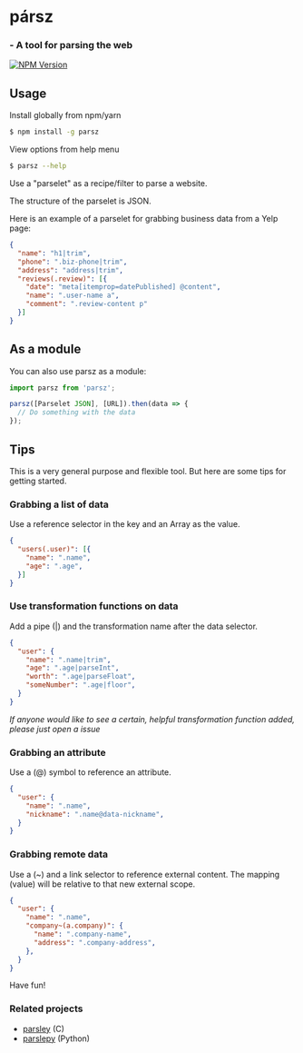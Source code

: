 # pársz
### - A tool for parsing the web

[![NPM Version](https://img.shields.io/npm/v/parsz.svg)](https://www.npmjs.com/package/parsz)

## Usage

Install globally from npm/yarn

``` bash
$ npm install -g parsz
```

View options from help menu

```bash
$ parsz --help
```

Use a "parselet" as a recipe/filter to parse a website.

The structure of the parselet is JSON.

Here is an example of a parselet for grabbing business data from a Yelp page:

```json
{
  "name": "h1|trim",
  "phone": ".biz-phone|trim",
  "address": "address|trim",
  "reviews(.review)": [{
    "date": "meta[itemprop=datePublished] @content",
    "name": ".user-name a",
    "comment": ".review-content p"
  }]
}
```

## As a module

You can also use parsz as a module:

```js
import parsz from 'parsz';

parsz([Parselet JSON], [URL]).then(data => {
  // Do something with the data
});
```

## Tips

This is a very general purpose and flexible tool. But here are some tips for getting started.

### Grabbing a list of data

Use a reference selector in the key and an Array as the value.

```json
{
  "users(.user)": [{
    "name": ".name",
    "age": ".age",
  }]
}
```

### Use transformation functions on data

Add a pipe (|) and the transformation name after the data selector.

```json
{
  "user": {
    "name": ".name|trim",
    "age": ".age|parseInt",
    "worth": ".age|parseFloat",
    "someNumber": ".age|floor",
  }
}
```

*If anyone would like to see a certain, helpful transformation function added, please just open a issue*

### Grabbing an attribute

Use a (@) symbol to reference an attribute.

```json
{
  "user": {
    "name": ".name",
    "nickname": ".name@data-nickname",
  }
}
```

### Grabbing remote data

Use a (~) and a link selector to reference external content. The mapping (value) will be relative to that new external scope.

```json
{
  "user": {
    "name": ".name",
    "company~(a.company)": {
      "name": ".company-name",
      "address": ".company-address",
    },
  }
}
```

Have fun!

### Related projects

- [parsley](https://github.com/fizx/parsley) (C)
- [parslepy](https://github.com/redapple/parslepy/) (Python)
